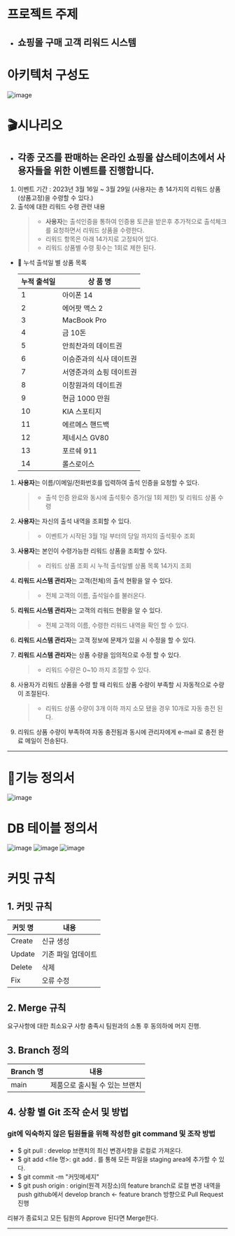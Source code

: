 # 프로젝트 주제

* ## 쇼핑몰 구매 고객 리워드 시스템


# 아키텍처 구성도
![image](https://user-images.githubusercontent.com/118877424/227085745-87f1ab7b-8430-49c5-8d36-e382937d9d85.png)




# 🎬시나리오 
* ## 각종 굿즈를 판매하는 온라인 쇼핑몰 샵스테이츠에서 사용자들을 위한 이벤트를 진행합니다.

1. 이벤트 기간 : 2023년 3월 16일 ~ 3월 29일 (사용자는 총 14가지의 리워드 상품(상품고정)을 수령할 수 있다.)
2. 출석에 대한 리워드 수령 관련 내용
    >- **사용자**는 출석인증을 통하여 인증용 토큰을 받은후 추가적으로 출석체크를 요청하면서 리워드 상품을 수령한다. 
    >- 리워드 항목은 아래 14가지로 고정되어 있다.
    >- 리워드 상품별 수령 횟수는 1회로 제한 된다.


- 🎁 누석 출석일 별 상품 목록

    | 누적 출석일 | 상 품 명 |
    | --- | --- |
    | 1 | 아이폰 14 |
    | 2 | 에어팟 맥스 2 |
    | 3 | MacBook Pro |
    | 4 | 금 10돈 |
    | 5 | 안희찬과의 데이트권 |
    | 6 | 이승준과의 식사 데이트권 |
    | 7 | 서영준과의 쇼핑 데이트권 |
    | 8 | 이창원과의 데이트권 |
    | 9 | 현금 1000 만원 |
    | 10 | KIA 스포티지 |
    | 11 | 에르메스 핸드백  |
    | 12 | 제네시스 GV80 |
    | 13 | 포르쉐 911 |
    | 14 | 롤스로이스 |
1. **사용자**는 이름/이메일/전화번호를 입력하여 출석 인증을 요청할 수 있다.
    >- 출석 인증 완료와 동시에 출석횟수 증가(일 1회 제한) 및 리워드 상품 수령
2. **사용자**는 자신의 출석 내역을 조회할 수 있다.
    >- 이벤트가 시작된 3월 1일 부터의 당일 까지의 출석횟수 조회
3. **사용자**는 본인이 수령가능한 리워드 상품을 조회할 수 있다.
    >- 리워드 상품 조회 시 누적 출석일별 상품 목록 14가지 조회
4. **리워드 시스템 관리자**는 고객(전체)의 출석 현황을 알 수 있다.
    >- 전체 고객의 이름, 출석일수를 불러온다.
5. **리워드 시스템 관리자**는 고객의 리워드 현황을 알 수 있다.
    >- 전체 고객의 이름, 수령한 리워드 내역을 확인 할 수 있다.
6. **리워드 시스템 관리자**는 고객 정보에 문제가 있을 시 수정을 할 수 있다.

7. **리워드 시스템 관리자**는 상품 수량을 임의적으로 수정 할 수 있다.
    >- 리워드 수량은 0~10 까지 조절할 수 있다. 
8. 사용자가 리워드 상품을 수령 할 때 리워드 상품 수량이 부족할 시 자동적으로 수량이 조절된다.
    >- 리워드 상품 수량이 3개 이하 까지 소모 됐을 경우 10개로 자동 충전 된다.
9. 리워드 상품 수량이 부족하여 자동 충전됨과 동시에 관리자에게 e-mail 로 충전 완료 메일이 전송된다.

----

# 📑기능 정의서

![image](https://user-images.githubusercontent.com/99157446/226222935-44c305ee-47c3-44e7-9130-304f2d7bdb25.png)


# DB 테이블 정의서

![image](https://user-images.githubusercontent.com/99157446/226222967-4cda5155-292c-412c-9f81-2431d28540c5.png)
![image](https://user-images.githubusercontent.com/99157446/226222989-223c7e10-1541-4f2f-b646-b058919db1a6.png)
![image](https://user-images.githubusercontent.com/99157446/226233871-824af74a-970a-4900-acdb-5453b50fa2f8.png)



# 커밋 규칙
## 1. 커밋 규칙
커밋 명| 내용
-- | --
Create| 신규 생성
Update| 기존 파일 업데이트
Delete| 삭제
Fix| 오류 수정

## 2. Merge 규칙
요구사항에 대한 최소요구 사항 충족시 팀원과의 소통 후 동의하에 머지 진행.

## 3. Branch 정의
Branch 명 | 내용
-- | --
main | 제품으로 출시될 수 있는 브랜치


## 4. 상황 별 Git 조작 순서 및 방법
### git에 익숙하지 않은 팀원들을 위해 작성한 git command 및 조작 방법
* $ git pull : develop 브랜치의 최신 변경사항을 로컬로 가져온다. 
* $ git add <file 명>: git add . 를 통해 모든 파일을 staging area에 추가할 수 있다. 
* $ git commit -m "커밋메세지" 
* $ git push origin <feature branch>: origin(원격 저장소)의 feature branch로 로컬 변경 내역을 push
github에서 develop branch <- feature branch 방향으로  Pull Request 진행

리뷰가 종료되고 모든 팀원의 Approve 된다면 Merge한다. 

----























